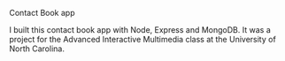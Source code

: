 Contact Book app

I built this contact book app with Node, Express and MongoDB. It was a project for the Advanced Interactive Multimedia class at the University of North Carolina. 